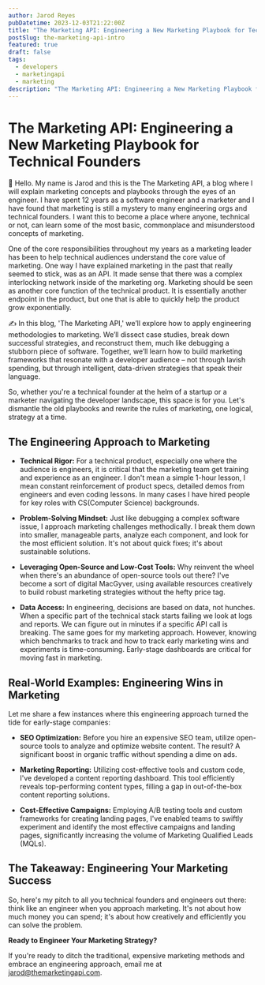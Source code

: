 ```yaml
---
author: Jarod Reyes
pubDatetime: 2023-12-03T21:22:00Z
title: "The Marketing API: Engineering a New Marketing Playbook for Technical Founders"
postSlug: the-marketing-api-intro
featured: true
draft: false
tags:
  - developers
  - marketingapi
  - marketing
description: "The Marketing API: Engineering a New Marketing Playbook for Technical Founders"
---
```


# The Marketing API: Engineering a New Marketing Playbook for Technical Founders

🚀 Hello. My name is Jarod and this is the The Marketing API, a blog where I will explain marketing concepts and playbooks through the eyes of an engineer. I have spent 12 years as a software engineer and a marketer and I have found that marketing is still a mystery to many engineering orgs and technical founders. I want this to become a place where anyone, technical or not, can learn some of the most basic, commonplace and misunderstood concepts of marketing.

One of the core responsibilities throughout my years as a marketing leader has been to help technical audiences understand the core value of marketing. One way I have explained marketing in the past that really seemed to stick, was as an API. It made sense that there was a complex interlocking network inside of the marketing org. Marketing should be seen as another core function of the technical product. It is essentially another endpoint in the product, but one that is able to quickly help the product grow exponentially.

✍️ In this blog, 'The Marketing API,' we’ll explore how to apply engineering methodologies to marketing. We’ll dissect case studies, break down successful strategies, and reconstruct them, much like debugging a stubborn piece of software. Together, we’ll learn how to build marketing frameworks that resonate with a developer audience – not through lavish spending, but through intelligent, data-driven strategies that speak their language.

So, whether you're a technical founder at the helm of a startup or a marketer navigating the developer landscape, this space is for you. Let's dismantle the old playbooks and rewrite the rules of marketing, one logical, strategy at a time.

## The Engineering Approach to Marketing

- **Technical Rigor:** For a technical product, especially one where the audience is engineers, it is critical that the marketing team get training and experience as an engineer. I don't mean a simple 1-hour lesson, I mean constant reinforcement of product specs, detailed demos from engineers and even coding lessons. In many cases I have hired people for key roles with CS(Computer Science) backgrounds.

- **Problem-Solving Mindset:** Just like debugging a complex software issue, I approach marketing challenges methodically. I break them down into smaller, manageable parts, analyze each component, and look for the most efficient solution. It's not about quick fixes; it's about sustainable solutions.

- **Leveraging Open-Source and Low-Cost Tools:** Why reinvent the wheel when there's an abundance of open-source tools out there? I've become a sort of digital MacGyver, using available resources creatively to build robust marketing strategies without the hefty price tag.

- **Data Access:** In engineering, decisions are based on data, not hunches. When a specific part of the technical stack starts failing we look at logs and reports. We can figure out in minutes if a specific API call is breaking. The same goes for my marketing approach. However, knowing which benchmarks to track and how to track early marketing wins and experiments is time-consuming. Early-stage dashboards are critical for moving fast in marketing.

## Real-World Examples: Engineering Wins in Marketing

Let me share a few instances where this engineering approach turned the tide for early-stage companies:

- **SEO Optimization:** Before you hire an expensive SEO team, utilize open-source tools to analyze and optimize website content. The result? A significant boost in organic traffic without spending a dime on ads.

- **Marketing Reporting:** Utilizing cost-effective tools and custom code, I've developed a content reporting dashboard. This tool efficiently reveals top-performing content types, filling a gap in out-of-the-box content reporting solutions.

- **Cost-Effective Campaigns:** Employing A/B testing tools and custom frameworks for creating landing pages, I've enabled teams to swiftly experiment and identify the most effective campaigns and landing pages, significantly increasing the volume of Marketing Qualified Leads (MQLs).

## The Takeaway: Engineering Your Marketing Success

So, here's my pitch to all you technical founders and engineers out there: think like an engineer when you approach marketing. It's not about how much money you can spend; it's about how creatively and efficiently you can solve the problem.

**Ready to Engineer Your Marketing Strategy?**

If you're ready to ditch the traditional, expensive marketing methods and embrace an engineering approach, email me at [jarod\@themarketingapi.com](mailto:jarod@themarketingapi.com?subject=Follow_up).
